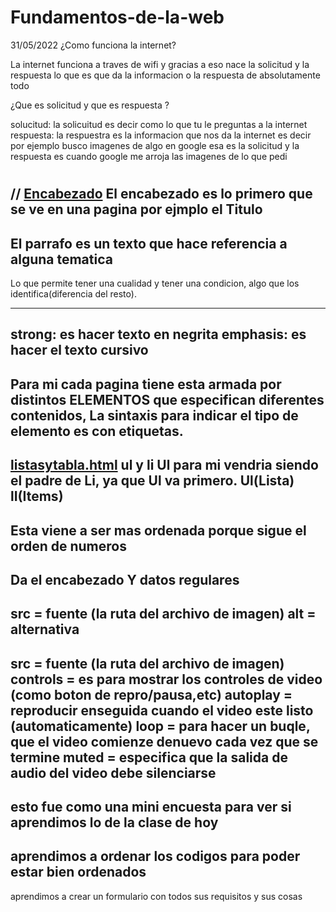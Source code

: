 # Fundamentos-de-la-web
31/05/2022
¿Como funciona la internet?

La internet funciona a traves de wifi y gracias a eso nace la solicitud y la respuesta lo que es que da la informacion o la respuesta de absolutamente todo


¿Que es solicitud y que es respuesta ?

solucitud: la solicuitud es decir como lo que tu le preguntas a la internet 
respuesta: la respuestra es la informacion que nos da la internet es decir por ejemplo busco imagenes de algo en google esa es la solicitud y la respuesta es cuando google me arroja las imagenes de lo que pedi  

#
//<!--Encabezados.html-->
<a href ="Elementos de texto/encabezado.html">Encabezado</a>
El encabezado es lo primero que se ve en una pagina por ejmplo el Titulo 
----------------------------------------------------------------------------------
<!--Parrafos.html-->

El parrafo es un texto que hace referencia a alguna tematica 
----------------------------------------------------------------------------------
<!--Vinculos.html-->

Lo que permite tener una cualidad y tener una condicion, algo que los identifica(diferencia del resto).


----------------------------------------------------------------------------------
<!--emphasis-strong.html-->

strong: es hacer texto en negrita
emphasis: es hacer el texto cursivo 
----------------------------------------------------------------------------------
<!--sintaxis-->

Para mi cada pagina tiene esta armada por distintos ELEMENTOS que especifican diferentes contenidos, La sintaxis para indicar el tipo de elemento es con etiquetas.
----------------------------------------------------------------------------------
<!--listasytabla.html-->
<a href ="Listas-tablas.html">listasytabla.html</a>
ul y li
Ul para mi vendria siendo el padre de Li, ya que Ul va primero.
Ul(Lista)
lI(Items)
---------------------------------------------------------------------------------------
<!--Listas ordenadas-->

Esta viene a ser mas ordenada porque sigue el orden de numeros 
---------------------------------------------------------------------------------------
<!--Tablas-->

Da el encabezado Y datos regulares 
---------------------------------------------------------------------------------------
<!--imagenes-->

src = fuente (la ruta del archivo de imagen)
alt = alternativa
----------------------------------------------------------------------------------
<!--videos-->

src = fuente (la ruta del archivo de imagen)
controls = es para mostrar los controles de video (como boton de repro/pausa,etc)
autoplay = reproducir enseguida cuando el video este listo (automaticamente)
loop = para hacer un buqle, que el video comienze denuevo cada vez que se termine 
muted = especifica que la salida de audio del video debe silenciarse
----------------------------------------------------------------------------------
<!--Quiz-Elemental-->

esto fue como una mini encuesta para ver si aprendimos lo de la clase de hoy 
----------------------------------------------------------------------------------
<!--indertar-->

aprendimos a ordenar los codigos para poder estar bien ordenados 
----------------------------------------------------------------------------------
<!--formulario-->

aprendimos a crear un formulario con todos sus requisitos y sus cosas 